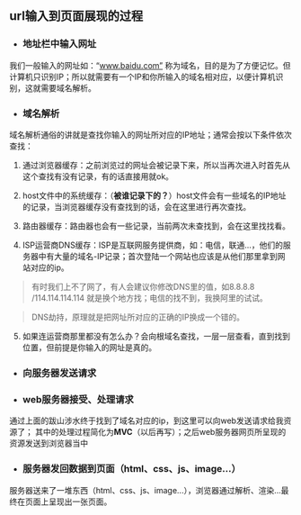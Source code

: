## url输入到页面展现的过程

- ### 地址栏中输入网址
我们一般输入的网址如：“www.baidu.com” 称为域名，目的是为了方便记忆。但计算机只识别IP；所以就需要有一个IP和你所输入的域名相对应，以便计算机识别，这就需要域名解析。

- ### 域名解析
域名解析通俗的讲就是查找你输入的网址所对应的IP地址；通常会按以下条件依次查找：

1. 通过浏览器缓存：之前浏览过的网址会被记录下来，所以当再次进入时首先从这个查找有没有记录，有的话直接用就ok。

2. host文件中的系统缓存：（**被谁记录下的？**）host文件会有一些域名的IP地址的记录，当浏览器缓存没有查找到的话，会在这里进行再次查找。

3. 路由器缓存：路由器也会有一些记录，当前两次未查找到，会在这里找找看。

4. ISP运营商DNS缓存：ISP是互联网服务提供商，如：电信，联通...，他们的服务器中有大量的域名-IP记录；首次登陆一个网站也应该是从他们那里拿到网站对应的ip。

> 有时我们上不了网了，有人会建议你修改DNS里的值，如8.8.8.8 /114.114.114.114  就是换个地方找；电信的找不到，我换阿里的试试。

> DNS劫持，原理就是把网址所对应的正确的IP换成一个错的。


5. 如果连运营商那里都没有怎么办？会向根域名查找，一层一层查看，直到找到位置，但前提是你输入的网址是真的。

- ### 向服务器发送请求


- ### web服务器接受、处理请求
通过上面的跋山涉水终于找到了域名对应的ip，到这里可以向web发送请求给我资源了；
其中的处理过程简化为**MVC**（以后再写）；之后web服务器网页所呈现的资源发送到浏览器当中

- ### 服务器发回数据到页面（html、css、js、image...）
服务器送来了一堆东西（html、css、js、image...），浏览器通过解析、渲染...最终在页面上呈现出一张页面。

